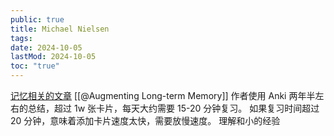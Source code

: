```yaml
---
public: true
title: Michael Nielsen
tags:
date: 2024-10-05
lastMod: 2024-10-05
toc: "true"
---
```



[记忆相关的文章](https://michaelnotebook.com/tag/memory.html)
[[@Augmenting Long-term Memory]] 作者使用 Anki 两年半左右的总结，超过 1w 张卡片，每天大约需要 15-20 分钟复习。
如果复习时间超过 20 分钟，意味着添加卡片速度太快，需要放慢速度。
理解和小的经验